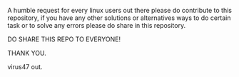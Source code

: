A humble request for every linux users out there please do contribute to this repository, if you have any other solutions or alternatives ways to do certain task or to solve any errors please do share in this repository.

DO SHARE THIS REPO TO EVERYONE!

THANK YOU.

virus47 out.
